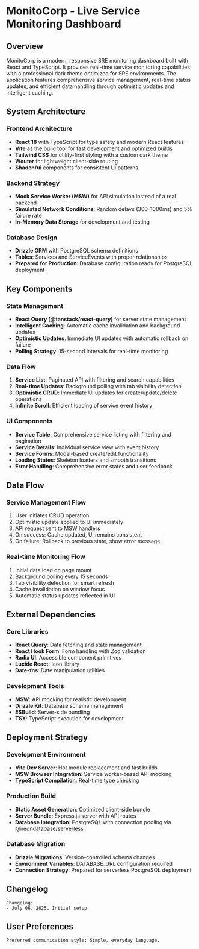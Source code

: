 # MonitoCorp - Live Service Monitoring Dashboard

## Overview

MonitoCorp is a modern, responsive SRE monitoring dashboard built with React and TypeScript. It provides real-time service monitoring capabilities with a professional dark theme optimized for SRE environments. The application features comprehensive service management, real-time status updates, and efficient data handling through optimistic updates and intelligent caching.

## System Architecture

### Frontend Architecture
- **React 18** with TypeScript for type safety and modern React features
- **Vite** as the build tool for fast development and optimized builds
- **Tailwind CSS** for utility-first styling with a custom dark theme
- **Wouter** for lightweight client-side routing
- **Shadcn/ui** components for consistent UI patterns

### Backend Strategy
- **Mock Service Worker (MSW)** for API simulation instead of a real backend
- **Simulated Network Conditions**: Random delays (300-1000ms) and 5% failure rate
- **In-Memory Data Storage** for development and testing

### Database Design
- **Drizzle ORM** with PostgreSQL schema definitions
- **Tables**: Services and ServiceEvents with proper relationships
- **Prepared for Production**: Database configuration ready for PostgreSQL deployment

## Key Components

### State Management
- **React Query (@tanstack/react-query)** for server state management
- **Intelligent Caching**: Automatic cache invalidation and background updates
- **Optimistic Updates**: Immediate UI updates with automatic rollback on failure
- **Polling Strategy**: 15-second intervals for real-time monitoring

### Data Flow
1. **Service List**: Paginated API with filtering and search capabilities
2. **Real-time Updates**: Background polling with tab visibility detection
3. **Optimistic CRUD**: Immediate UI updates for create/update/delete operations
4. **Infinite Scroll**: Efficient loading of service event history

### UI Components
- **Service Table**: Comprehensive service listing with filtering and pagination
- **Service Details**: Individual service view with event history
- **Service Forms**: Modal-based create/edit functionality
- **Loading States**: Skeleton loaders and smooth transitions
- **Error Handling**: Comprehensive error states and user feedback

## Data Flow

### Service Management Flow
1. User initiates CRUD operation
2. Optimistic update applied to UI immediately
3. API request sent to MSW handlers
4. On success: Cache updated, UI remains consistent
5. On failure: Rollback to previous state, show error message

### Real-time Monitoring Flow
1. Initial data load on page mount
2. Background polling every 15 seconds
3. Tab visibility detection for smart refresh
4. Cache invalidation on window focus
5. Automatic status updates reflected in UI

## External Dependencies

### Core Libraries
- **React Query**: Data fetching and state management
- **React Hook Form**: Form handling with Zod validation
- **Radix UI**: Accessible component primitives
- **Lucide React**: Icon library
- **Date-fns**: Date manipulation utilities

### Development Tools
- **MSW**: API mocking for realistic development
- **Drizzle Kit**: Database schema management
- **ESBuild**: Server-side bundling
- **TSX**: TypeScript execution for development

## Deployment Strategy

### Development Environment
- **Vite Dev Server**: Hot module replacement and fast builds
- **MSW Browser Integration**: Service worker-based API mocking
- **TypeScript Compilation**: Real-time type checking

### Production Build
- **Static Asset Generation**: Optimized client-side bundle
- **Server Bundle**: Express.js server with API routes
- **Database Integration**: PostgreSQL with connection pooling via @neondatabase/serverless

### Database Migration
- **Drizzle Migrations**: Version-controlled schema changes
- **Environment Variables**: DATABASE_URL configuration required
- **Connection Strategy**: Prepared for serverless PostgreSQL deployment

## Changelog

```
Changelog:
- July 06, 2025. Initial setup
```

## User Preferences

```
Preferred communication style: Simple, everyday language.
```